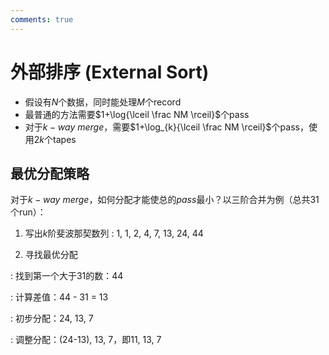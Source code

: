 ```yaml
---
comments: true
---
```


# 外部排序 (External Sort)

- 假设有$N$个数据，同时能处理$M$个record
- 最普通的方法需要$1+\log{\lceil \frac NM \rceil}$个pass
- 对于$k-way\ merge$，需要$1+\log_{k}{\lceil \frac NM \rceil}$个pass，使用$2k$个tapes

## 最优分配策略

对于$k-way\ merge$，如何分配才能使总的$pass$最小？以三阶合并为例（总共31个run）：

1. 写出$k$阶斐波那契数列
: 1, 1, 2, 4, 7, 13, 24, 44

2. 寻找最优分配

: 找到第一个大于31的数：44

: 计算差值：44 - 31 = 13

: 初步分配：24, 13, 7

: 调整分配：(24-13), 13, 7，即11, 13, 7
